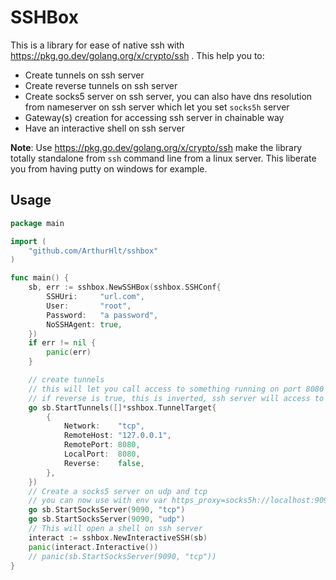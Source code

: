 # SSHBox

This is a library for ease of native ssh with https://pkg.go.dev/golang.org/x/crypto/ssh . This help you to:

- Create tunnels on ssh server
- Create reverse tunnels on ssh server
- Create socks5 server on ssh server, you can also have dns resolution from nameserver on ssh server which let you set `socks5h` server
- Gateway(s) creation for accessing ssh server in chainable way
- Have an interactive shell on ssh server 

**Note**: Use https://pkg.go.dev/golang.org/x/crypto/ssh make the library totally standalone from `ssh` command line from a linux server. 
This liberate you from having putty on windows for example.

## Usage 

```go
package main

import (
	"github.com/ArthurHlt/sshbox"
)

func main() {
	sb, err := sshbox.NewSSHBox(sshbox.SSHConf{
		SSHUri:     "url.com",
		User:       "root",
		Password:   "a password",
		NoSSHAgent: true,
	})
	if err != nil {
		panic(err)
	}

	// create tunnels
	// this will let you call access to something running on port 8080 in your ssh server on port 8080 on localhost
	// if reverse is true, this is inverted, ssh server will access to something running locally on port 8080
	go sb.StartTunnels([]*sshbox.TunnelTarget{
		{
			Network:    "tcp",
			RemoteHost: "127.0.0.1",
			RemotePort: 8080,
			LocalPort:  8080,
			Reverse:    false,
		},
	})
	// Create a socks5 server on udp and tcp
	// you can now use with env var https_proxy=socks5h://localhost:9090 and http_proxy=socks5h://localhost:9090
	go sb.StartSocksServer(9090, "tcp")
	go sb.StartSocksServer(9090, "udp")
	// This will open a shell on ssh server
	interact := sshbox.NewInteractiveSSH(sb)
	panic(interact.Interactive())
	// panic(sb.StartSocksServer(9090, "tcp"))
}
```